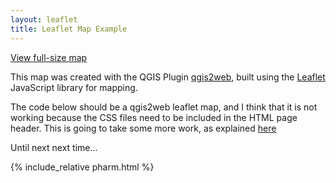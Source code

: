 ```yaml
---
layout: leaflet
title: Leaflet Map Example
---
```



<a href="index.html" target="_blank">View full-size map</a>

This map was created with the QGIS Plugin <a href="https://github.com/tomchadwin/qgis2web" target="_blank">qgis2web</a>, built using the <a href="https://leafletjs.com/" target="_blank">Leaflet</a> JavaScript library for mapping.

The code below should be a qgis2web leaflet map, and I think that it is not working because the CSS files need to be included in the HTML page header. This is going to take some more work, as explained [here](https://dieghernan.github.io/201905_Leaflet_R_Jekyll/)

Until next next time...

{% include_relative pharm.html %}


